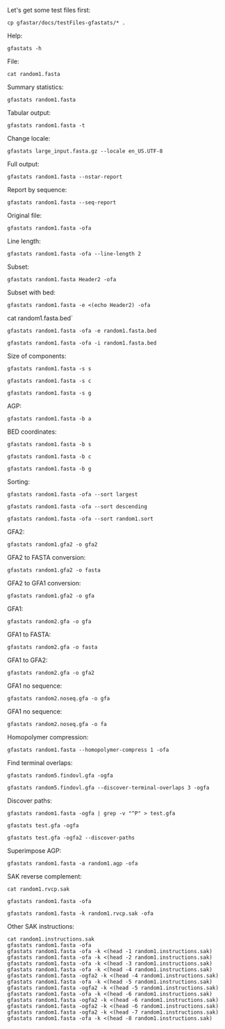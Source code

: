 Let's get some test files first:
```
cp gfastar/docs/testFiles-gfastats/* .
```
Help:
```
gfastats -h
```
File:
```
cat random1.fasta
```
Summary statistics:
```
gfastats random1.fasta
```
Tabular output:
```
gfastats random1.fasta -t
```
Change locale:
```
gfastats large_input.fasta.gz --locale en_US.UTF-8
```
Full output:
```
gfastats random1.fasta --nstar-report
```
Report by sequence:
```
gfastats random1.fasta --seq-report
```
Original file:
```
gfastats random1.fasta -ofa
```
Line length:
```
gfastats random1.fasta -ofa --line-length 2
```
Subset:
```
gfastats random1.fasta Header2 -ofa
```
Subset with bed:
```
gfastats random1.fasta -e <(echo Header2) -ofa
```
cat random1.fasta.bed`
```
gfastats random1.fasta -ofa -e random1.fasta.bed
```
```
gfastats random1.fasta -ofa -i random1.fasta.bed
```
Size of components:
```
gfastats random1.fasta -s s
```
```
gfastats random1.fasta -s c
```
```
gfastats random1.fasta -s g
```
AGP:
```
gfastats random1.fasta -b a
```
BED coordinates:
```
gfastats random1.fasta -b s
```
```
gfastats random1.fasta -b c
```
```
gfastats random1.fasta -b g
```
Sorting:
```
gfastats random1.fasta -ofa --sort largest
```
```
gfastats random1.fasta -ofa --sort descending
```
```
gfastats random1.fasta -ofa --sort random1.sort
```
GFA2:
```
gfastats random1.gfa2 -o gfa2
```
GFA2 to FASTA conversion:
```
gfastats random1.gfa2 -o fasta
```
GFA2 to GFA1 conversion:
```
gfastats random1.gfa2 -o gfa
```
GFA1:
```
gfastats random2.gfa -o gfa
```
GFA1 to FASTA:
```
gfastats random2.gfa -o fasta
```
GFA1 to GFA2:
```
gfastats random2.gfa -o gfa2
```
GFA1 no sequence:
```
gfastats random2.noseq.gfa -o gfa
```
GFA1 no sequence:
```
gfastats random2.noseq.gfa -o fa
```
Homopolymer compression:
```
gfastats random1.fasta --homopolymer-compress 1 -ofa
```
Find terminal overlaps:
```
gfastats random5.findovl.gfa -ogfa
```
```
gfastats random5.findovl.gfa --discover-terminal-overlaps 3 -ogfa
```
Discover paths:
```
gfastats random1.fasta -ogfa | grep -v "^P" > test.gfa
```
```
gfastats test.gfa -ogfa
```
```
gfastats test.gfa -ogfa2 --discover-paths
```
Superimpose AGP:
```
gfastats random1.fasta -a random1.agp -ofa
```
SAK reverse complement:
```
cat random1.rvcp.sak
```
```
gfastats random1.fasta -ofa
```
```
gfastats random1.fasta -k random1.rvcp.sak -ofa
```
Other SAK instructions:
```
cat random1.instructions.sak
gfastats random1.fasta -ofa
gfastats random1.fasta -ofa -k <(head -1 random1.instructions.sak)
gfastats random1.fasta -ofa -k <(head -2 random1.instructions.sak)
gfastats random1.fasta -ofa -k <(head -3 random1.instructions.sak)
gfastats random1.fasta -ofa -k <(head -4 random1.instructions.sak)
gfastats random1.fasta -ogfa2 -k <(head -4 random1.instructions.sak)
gfastats random1.fasta -ofa -k <(head -5 random1.instructions.sak)
gfastats random1.fasta -ogfa2 -k <(head -5 random1.instructions.sak)
gfastats random1.fasta -ofa -k <(head -6 random1.instructions.sak)
gfastats random1.fasta -ogfa2 -k <(head -6 random1.instructions.sak)
gfastats random1.fasta -ogfa2 -k <(head -6 random1.instructions.sak)
gfastats random1.fasta -ogfa2 -k <(head -7 random1.instructions.sak)
gfastats random1.fasta -ofa -k <(head -8 random1.instructions.sak)
```
